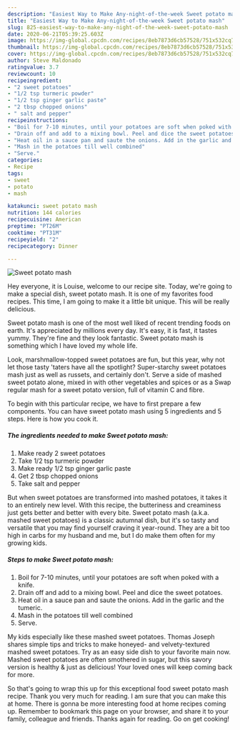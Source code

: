 ```yaml
---
description: "Easiest Way to Make Any-night-of-the-week Sweet potato mash"
title: "Easiest Way to Make Any-night-of-the-week Sweet potato mash"
slug: 825-easiest-way-to-make-any-night-of-the-week-sweet-potato-mash
date: 2020-06-21T05:39:25.603Z
image: https://img-global.cpcdn.com/recipes/8eb7873d6cb57528/751x532cq70/sweet-potato-mash-recipe-main-photo.jpg
thumbnail: https://img-global.cpcdn.com/recipes/8eb7873d6cb57528/751x532cq70/sweet-potato-mash-recipe-main-photo.jpg
cover: https://img-global.cpcdn.com/recipes/8eb7873d6cb57528/751x532cq70/sweet-potato-mash-recipe-main-photo.jpg
author: Steve Maldonado
ratingvalue: 3.7
reviewcount: 10
recipeingredient:
- "2 sweet potatoes"
- "1/2 tsp turmeric powder"
- "1/2 tsp ginger garlic paste"
- "2 tbsp chopped onions"
- " salt and pepper"
recipeinstructions:
- "Boil for 7-10 minutes, until your potatoes are soft when poked with a knife."
- "Drain off and add to a mixing bowl. Peel and dice the sweet potatoes."
- "Heat oil in a sauce pan and saute the onions. Add in the garlic and the tumeric."
- "Mash in the potatoes till well combined"
- "Serve."
categories:
- Recipe
tags:
- sweet
- potato
- mash

katakunci: sweet potato mash 
nutrition: 144 calories
recipecuisine: American
preptime: "PT26M"
cooktime: "PT31M"
recipeyield: "2"
recipecategory: Dinner

---
```



![Sweet potato mash](https://img-global.cpcdn.com/recipes/8eb7873d6cb57528/751x532cq70/sweet-potato-mash-recipe-main-photo.jpg)

Hey everyone, it is Louise, welcome to our recipe site. Today, we're going to make a special dish, sweet potato mash. It is one of my favorites food recipes. This time, I am going to make it a little bit unique. This will be really delicious.

Sweet potato mash is one of the most well liked of recent trending foods on earth. It's appreciated by millions every day. It's easy, it is fast, it tastes yummy. They're fine and they look fantastic. Sweet potato mash is something which I have loved my whole life.

Look, marshmallow-topped sweet potatoes are fun, but this year, why not let those tasty &#39;taters have all the spotlight? Super-starchy sweet potatoes mash just as well as russets, and certainly don&#39;t. Serve a side of mashed sweet potato alone, mixed in with other vegetables and spices or as a Swap regular mash for a sweet potato version, full of vitamin C and fibre.


To begin with this particular recipe, we have to first prepare a few components. You can have sweet potato mash using 5 ingredients and 5 steps. Here is how you cook it.

<!--inarticleads1-->

##### The ingredients needed to make Sweet potato mash:

1. Make ready 2 sweet potatoes
1. Take 1/2 tsp turmeric powder
1. Make ready 1/2 tsp ginger garlic paste
1. Get 2 tbsp chopped onions
1. Take  salt and pepper


But when sweet potatoes are transformed into mashed potatoes, it takes it to an entirely new level. With this recipe, the butteriness and creaminess just gets better and better with every bite. Sweet potato mash (a.k.a. mashed sweet potatoes) is a classic autumnal dish, but it&#39;s so tasty and versatile that you may find yourself craving it year-round. They are a bit too high in carbs for my husband and me, but I do make them often for my growing kids. 

<!--inarticleads2-->

##### Steps to make Sweet potato mash:

1. Boil for 7-10 minutes, until your potatoes are soft when poked with a knife.
1. Drain off and add to a mixing bowl. Peel and dice the sweet potatoes.
1. Heat oil in a sauce pan and saute the onions. Add in the garlic and the tumeric.
1. Mash in the potatoes till well combined
1. Serve.


My kids especially like these mashed sweet potatoes. Thomas Joseph shares simple tips and tricks to make honeyed- and velvety-textured mashed sweet potatoes. Try as an easy side dish to your favorite main now. Mashed sweet potatoes are often smothered in sugar, but this savory version is healthy &amp; just as delicious! Your loved ones will keep coming back for more. 

So that's going to wrap this up for this exceptional food sweet potato mash recipe. Thank you very much for reading. I am sure that you can make this at home. There is gonna be more interesting food at home recipes coming up. Remember to bookmark this page on your browser, and share it to your family, colleague and friends. Thanks again for reading. Go on get cooking!
